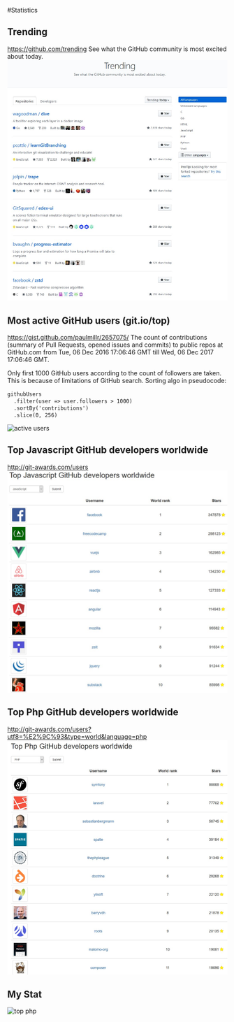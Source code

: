 #Statistics

## Trending
https://github.com/trending
See what the GitHub community is most excited about today.
![trending](trending.jpg)

## Most active GitHub users (git.io/top)
https://gist.github.com/paulmillr/2657075/
The count of contributions (summary of Pull Requests, opened issues and commits) to public repos at GitHub.com from Tue, 06 Dec 2016 17:06:46 GMT till Wed, 06 Dec 2017 17:06:46 GMT.

Only first 1000 GitHub users according to the count of followers are taken. This is because of limitations of GitHub search. Sorting algo in pseudocode:

    githubUsers
      .filter(user => user.followers > 1000)
      .sortBy('contributions')
      .slice(0, 256)
      
![active users](img/active_users.jpg)      

## Top Javascript GitHub developers worldwide
http://git-awards.com/users
![js](js_dev.jpg)

## Top Php GitHub developers worldwide
http://git-awards.com/users?utf8=%E2%9C%93&type=world&language=php
![top php](top_php.jpg)


## My Stat
![top php](my_stat.jpg)
